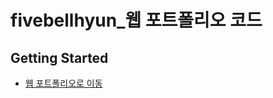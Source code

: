 # fivebellhyun_웹 포트폴리오 코드



## Getting Started

- [웹 포트폴리오로 이동](https://fivebellhyun.github.io/web-portfolio/#/)
